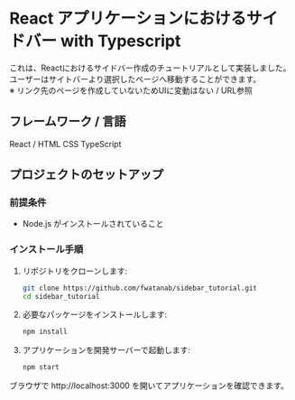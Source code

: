 # React アプリケーションにおけるサイドバー with Typescript

これは、Reactにおけるサイドバー作成のチュートリアルとして実装しました。  
ユーザーはサイトバーより選択したページへ移動することができます。  
※ リンク先のページを作成していないためUIに変動はない / URL参照  

## フレームワーク / 言語

React / HTML CSS TypeScript

## プロジェクトのセットアップ

### 前提条件

- Node.js がインストールされていること

### インストール手順

1. リポジトリをクローンします:

   ```bash
   git clone https://github.com/fwatanab/sidebar_tutorial.git
   cd sidebar_tutorial
2. 必要なパッケージをインストールします:

   ```bash
   npm install
3. アプリケーションを開発サーバーで起動します:

   ```bash
   npm start
ブラウザで http://localhost:3000 を開いてアプリケーションを確認できます。
